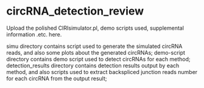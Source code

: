 # circRNA_detection_review
Upload the polished CIRIsimulator.pl, demo scripts used, supplemental information .etc. here.

simu directory contains script used to generate the simulated circRNA reads, and also some plots about the generated circRNAs;
demo-script directory contains demo script used to detect circRNAs for each method;
detection_results directory contains detection results output by each method, and also scripts used to extract backspliced junction reads number for each circRNA from the output result;
